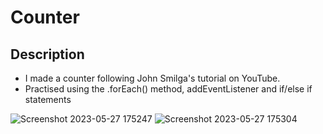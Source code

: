 # Counter
## Description
+ I made a counter following John Smilga's tutorial on YouTube.
+ Practised using the .forEach() method, addEventListener and if/else if statements

![Screenshot 2023-05-27 175247](https://github.com/Psyren05/Counter/assets/124075057/09e6037c-2a1f-4b80-b13c-1e99bee8e29b)
![Screenshot 2023-05-27 175304](https://github.com/Psyren05/Counter/assets/124075057/b732b6e3-4dac-49b4-bc9c-47f8acab773e)
